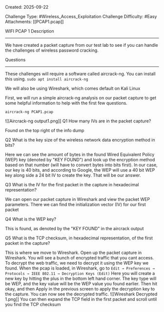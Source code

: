 Created: 2025-09-22

Challenge Type: #Wireless_Access_Exploitation
Challenge Difficulty: #Easy
Attachments: [[PCAP1.pcap]]

WIFI PCAP 1
Description
***
We have created a packet capture from our test lab to see if you can handle the challenges of wireless password cracking.

Questions
***
These challenges will require a software called aircrack-ng. You can install this using.
`sudo apt install aircrack-ng`

We will also be using Wireshark, which comes default on Kali Linux

First, we will run a simple aircrack-ng analysis on our packet capture to get some helpful information to help with the first few questions.

`aircrack-ng PCAP1.pcap`

![[Aircrack-ng output1.png]]
Q1
How many IVs are in the packet capture?

Found on the top right of the info dump

Q2
What is the key size of the wireless network data encryption method in bits?

Here we can see the amount of bytes in the found Wired Equivalent Policy (WEP) key (denoted by "KEY FOUND") and look up the encryption method based on that number (will have to convert bytes into bits first). In our case, our key is 40 bits, and according to Google, the WEP will use a 40 bit WEP key along side a 24 bit IV to create the key. That will be our answer.

Q3
What is the IV for the first packet in the capture in hexadecimal representation?

We can open our packet capture in Wireshark and view the packet WEP parameters. There we can find the initialization vector (IV) for our first packet

Q4
What is the WEP key?

This is found, as denoted by the "KEY FOUND" in the aircrack output

Q5
What is the TCP checksum, in hexadecimal representation, of the first packet in the capture?

This is where we move to Wireshark. Open up the packet capture in Wireshark. You will see a bunch of encrypted traffic that you cant access. To decrypt the web traffic, we need to decrypt it using the WEP key we found. When the pcap is loaded, in Wireshark, go to 
`Edit → Preferences → Protocols → IEEE 802.11 → Decryption Keys (Edit)`
Here you will create a new key by hitting the plus in the bottom left hand corner. The key type will be WEP, and the key value will be the WEP value you found earlier. Then hit okay, and then Apply in the previous screen to apply the decryption key to the capture. You can now see the decrypted traffic.
![[Wireshark Decrypted 1.png]]
You can then expand the TCP field in the first packet and scroll until you find the TCP checksum